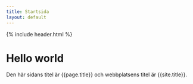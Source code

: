 ```yaml
---
title: Startsida
layout: default
---
```


{% include header.html %}

# Hello world
Den här sidans titel är {{page.title}} och webbplatsens titel är {{site.title}}.
